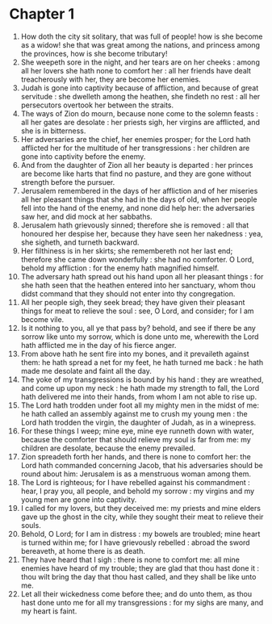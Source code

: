 # Chapter 1

1. How doth the city sit solitary, that was full of people! how is she become as a widow! she that was great among the nations, and princess among the provinces, how is she become tributary!
2. She weepeth sore in the night, and her tears are on her cheeks : among all her lovers she hath none to comfort her : all her friends have dealt treacherously with her, they are become her enemies.
3. Judah is gone into captivity because of affliction, and because of great servitude : she dwelleth among the heathen, she findeth no rest : all her persecutors overtook her between the straits.
4. The ways of Zion do mourn, because none come to the solemn feasts : all her gates are desolate : her priests sigh, her virgins are afflicted, and she is in bitterness.
5. Her adversaries are the chief, her enemies prosper; for the Lord hath afflicted her for the multitude of her transgressions : her children are gone into captivity before the enemy.
6. And from the daughter of Zion all her beauty is departed : her princes are become like harts that find no pasture, and they are gone without strength before the pursuer.
7. Jerusalem remembered in the days of her affliction and of her miseries all her pleasant things that she had in the days of old, when her people fell into the hand of the enemy, and none did help her: the adversaries saw her, and did mock at her sabbaths.
8. Jerusalem hath grievously sinned; therefore she is removed : all that honoured her despise her, because they have seen her nakedness : yea, she sigheth, and turneth backward.
9. Her filthiness is in her skirts; she remembereth not her last end; therefore she came down wonderfully : she had no comforter. O Lord, behold my affliction : for the enemy hath magnified himself.
10. The adversary hath spread out his hand upon all her pleasant things : for she hath seen that the heathen entered into her sanctuary, whom thou didst command that they should not enter into thy congregation.
11. All her people sigh, they seek bread; they have given their pleasant things for meat to relieve the soul : see, O Lord, and consider; for I am become vile.
12. Is it nothing to you, all ye that pass by? behold, and see if there be any sorrow like unto my sorrow, which is done unto me, wherewith the Lord hath afflicted me in the day of his fierce anger.
13. From above hath he sent fire into my bones, and it prevaileth against them: he hath spread a net for my feet, he hath turned me back : he hath made me desolate and faint all the day.
14. The yoke of my transgressions is bound by his hand : they are wreathed, and come up upon my neck : he hath made my strength to fall, the Lord hath delivered me into their hands, from whom I am not able to rise up.
15. The Lord hath trodden under foot all my mighty men in the midst of me: he hath called an assembly against me to crush my young men : the Lord hath trodden the virgin, the daughter of Judah, as in a winepress.
16. For these things I weep; mine eye, mine eye runneth down with water, because the comforter that should relieve my soul is far from me: my children are desolate, because the enemy prevailed.
17. Zion spreadeth forth her hands, and there is none to comfort her: the Lord hath commanded concerning Jacob, that his adversaries should be round about him: Jerusalem is as a menstruous woman among them.
18. The Lord is righteous; for I have rebelled against his commandment : hear, I pray you, all people, and behold my sorrow : my virgins and my young men are gone into captivity.
19. I called for my lovers, but they deceived me: my priests and mine elders gave up the ghost in the city, while they sought their meat to relieve their souls.
20. Behold, O Lord; for I am in distress : my bowels are troubled; mine heart is turned within me; for I have grievously rebelled : abroad the sword bereaveth, at home there is as death.
21. They have heard that I sigh : there is none to comfort me: all mine enemies have heard of my trouble; they are glad that thou hast done it : thou wilt bring the day that thou hast called, and they shall be like unto me.
22. Let all their wickedness come before thee; and do unto them, as thou hast done unto me for all my transgressions : for my sighs are many, and my heart is faint.


